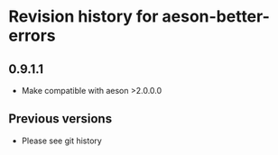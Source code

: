# Revision history for aeson-better-errors

## 0.9.1.1

* Make compatible with aeson >2.0.0.0


## Previous versions

* Please see git history
